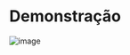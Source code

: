 # Demonstração

![image](https://github.com/Ferwiiz/Page-Login/assets/89819072/7c9df4cc-6148-4c8c-a5de-5838d4d1cd51)

